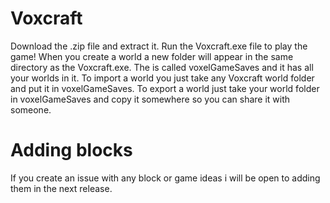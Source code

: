 # Voxcraft
Download the .zip file and extract it. Run the Voxcraft.exe file to play the game! When you create a world a new folder will appear in the same directory as the Voxcraft.exe. The is called voxelGameSaves and it has all your worlds in it. To import a world you just take any Voxcraft world folder and put it in voxelGameSaves. To export a world just take your world folder in voxelGameSaves and copy it somewhere so you can share it with someone.
# Adding blocks
If you create an issue with any block or game ideas i will be open to adding them in the next release.
